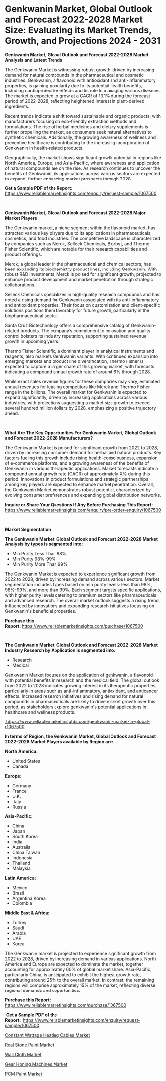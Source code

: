 <p><h1>Genkwanin Market, Global Outlook and Forecast 2022-2028 Market Size: Evaluating its Market Trends, Growth, and Projections 2024 - 2031</h1></p><p><strong>Genkwanin Market, Global Outlook and Forecast 2022-2028 Market Analysis and Latest Trends</strong></p>
<p><p>The Genkwanin Market is witnessing robust growth, driven by increasing demand for natural compounds in the pharmaceutical and cosmetic industries. Genkwanin, a flavonoid with antioxidant and anti-inflammatory properties, is gaining popularity due to its potential health benefits, including cardioprotective effects and its role in managing various diseases. The market is expected to grow at a CAGR of 13.1% during the forecast period of 2022-2028, reflecting heightened interest in plant-derived ingredients.</p><p>Recent trends indicate a shift toward sustainable and organic products, with manufacturers focusing on eco-friendly extraction methods and formulations. The rise of herbal medicines and dietary supplements is further propelling the market, as consumers seek natural alternatives to synthetic chemicals. Additionally, the growing awareness of wellness and preventive healthcare is contributing to the increasing incorporation of Genkwanin in health-related products.</p><p>Geographically, the market shows significant growth potential in regions like North America, Europe, and Asia-Pacific, where awareness and application of natural compounds are on the rise. As research continues to uncover the benefits of Genkwanin, its applications across various sectors are expected to expand, further enhancing market prospects through 2028.</p></p>
<p><strong>Get a Sample PDF of the Report:&nbsp;</strong> <a href="https://www.reliablemarketinsights.com/enquiry/request-sample/1067500">https://www.reliablemarketinsights.com/enquiry/request-sample/1067500</a></p>
<p>&nbsp;</p>
<p><strong>Genkwanin Market, Global Outlook and Forecast 2022-2028 Major Market Players</strong></p>
<p><p>The Genkwanin market, a niche segment within the flavonoid market, has attracted various key players due to its applications in pharmaceuticals, cosmetics, and food industries. The competitive landscape is characterized by companies such as Merck, Selleck Chemicals, Biorbyt, and Thermo Fisher Scientific, which are notable for their research capabilities and product offerings.</p><p>Merck, a global leader in the pharmaceutical and chemical sectors, has been expanding its biochemistry product lines, including Genkwanin. With robust R&D investments, Merck is poised for significant growth, projected to enhance product development and market penetration through strategic collaborations.</p><p>Selleck Chemicals specializes in high-quality research compounds and has noted a rising demand for Genkwanin associated with its anti-inflammatory and antioxidant properties. Their focus on customization and client-specific solutions positions them favorably for future growth, particularly in the biopharmaceutical sector.</p><p>Santa Cruz Biotechnology offers a comprehensive catalog of Genkwanin-related products. The company’s commitment to innovation and quality control bolsters its industry reputation, supporting sustained revenue growth in upcoming years.</p><p>Thermo Fisher Scientific, a dominant player in analytical instruments and reagents, also markets Genkwanin variants. With continued expansion into emerging markets and product line diversification, Thermo Fisher is expected to capture a larger share of this growing market, with forecasts indicating a compound annual growth rate of around 6% through 2028.</p><p>While exact sales revenue figures for these companies may vary, estimated annual revenues for leading competitors like Merck and Thermo Fisher range in the billions. The overall market for Genkwanin is expected to expand significantly, driven by increasing applications across various industries, with projections suggesting a market size growth to exceed several hundred million dollars by 2028, emphasizing a positive trajectory ahead.</p></p>
<p>&nbsp;</p>
<p><strong>What Are The Key Opportunities For Genkwanin Market, Global Outlook and Forecast 2022-2028 Manufacturers?</strong></p>
<p><p>The Genkwanin Market is poised for significant growth from 2022 to 2028, driven by increasing consumer demand for herbal and natural products. Key factors fueling this growth include rising health-consciousness, expansion of e-commerce platforms, and a growing awareness of the benefits of Genkwanin in various therapeutic applications. Market forecasts indicate a compound annual growth rate (CAGR) of approximately X% during this period. Innovations in product formulations and strategic partnerships among key players are expected to enhance market penetration. Overall, the Genkwanin Market demonstrates robust potential, characterized by evolving consumer preferences and expanding global distribution networks.</p></p>
<p><strong>Inquire or Share Your Questions If Any Before Purchasing This Report:</strong> <a href="https://www.reliablemarketinsights.com/enquiry/pre-order-enquiry/1067500">https://www.reliablemarketinsights.com/enquiry/pre-order-enquiry/1067500</a></p>
<p>&nbsp;</p>
<p><strong>Market Segmentation</strong></p>
<p><strong>The Genkwanin Market, Global Outlook and Forecast 2022-2028 Market Analysis by types is segmented into:</strong></p>
<p><ul><li>Min Purity Less Than 98%</li><li>Min Purity 98%-99%</li><li>Min Purity More Than 99%</li></ul></p>
<p><p>The Genkwanin Market is expected to experience significant growth from 2022 to 2028, driven by increasing demand across various sectors. Market segmentation includes types based on min purity levels: less than 98%, 98%-99%, and more than 99%. Each segment targets specific applications, with higher purity levels catering to premium sectors like pharmaceuticals and advanced research. The overall market outlook suggests a rising trend, influenced by innovations and expanding research initiatives focusing on Genkwanin's beneficial properties.</p></p>
<p><strong>Purchase this Report:&nbsp;</strong><a href="https://www.reliablemarketinsights.com/purchase/1067500">https://www.reliablemarketinsights.com/purchase/1067500</a></p>
<p>&nbsp;</p>
<p><strong>The Genkwanin Market, Global Outlook and Forecast 2022-2028 Market Industry Research by Application is segmented into:</strong></p>
<p><ul><li>Research</li><li>Medical</li></ul></p>
<p><p>Genkwanin Market focuses on the application of genkwanin, a flavonoid with potential benefits in research and the medical field. The global outlook from 2022 to 2028 indicates growing interest in its therapeutic properties, particularly in areas such as anti-inflammatory, antioxidant, and anticancer effects. Increased research initiatives and rising demand for natural compounds in pharmaceuticals are likely to drive market growth over this period, as stakeholders explore genkwanin's potential applications in healthcare and wellness products.</p></p>
<p><a href="https://www.reliablemarketinsights.com/genkwanin-market-in-global-r1067500">&nbsp;https://www.reliablemarketinsights.com/genkwanin-market-in-global-r1067500</a></p>
<p><strong>In terms of Region, the Genkwanin Market, Global Outlook and Forecast 2022-2028 Market Players available by Region are:</strong></p>
<p>
    <p> <strong> North America: </strong>
        <ul>
            <li>United States</li>
            <li>Canada</li>
        </ul>
        </p> 
    <p> <strong> Europe: </strong>
        <ul>
            <li>Germany</li>
            <li>France</li>
            <li>U.K.</li>
            <li>Italy</li>
            <li>Russia</li>
        </ul>
        </p> 
    <p> <strong> Asia-Pacific: </strong>
        <ul>
            <li>China</li>
            <li>Japan</li>
            <li>South Korea</li>
            <li>India</li>
            <li>Australia</li>
            <li>China Taiwan</li>
            <li>Indonesia</li>
            <li>Thailand</li>
            <li>Malaysia</li>
        </ul>
        </p> 
    <p> <strong> Latin America: </strong>
        <ul>
            <li>Mexico</li>
            <li>Brazil</li>
            <li>Argentina Korea</li>
            <li>Colombia</li>
        </ul>
        </p> 
    <p> <strong> Middle East & Africa: </strong>
        <ul>
            <li>Turkey</li>
            <li>Saudi</li>
            <li>Arabia</li>
            <li>UAE</li>
            <li>Korea</li>
        </ul>
    </p>
    </p>
<p><p>The Genkwanin market is projected to experience significant growth from 2022 to 2028, driven by increasing demand in various applications. North America and Europe are expected to dominate the market, together accounting for approximately 60% of global market share. Asia-Pacific, particularly China, is anticipated to exhibit the highest growth rate, contributing around 25% to the overall market. In contrast, the remaining regions will comprise approximately 15% of the market, reflecting diverse regional demands and opportunities.</p></p>
<p><strong>Purchase this Report: </strong><a href="https://www.reliablemarketinsights.com/purchase/1067500">https://www.reliablemarketinsights.com/purchase/1067500</a></p>
<p>&nbsp;<strong>Get a Sample PDF of the Report:&nbsp;&nbsp;</strong><a href="https://www.reliablemarketinsights.com/enquiry/request-sample/1067500">https://www.reliablemarketinsights.com/enquiry/request-sample/1067500</a></p>
<p><strong></strong></p>
<p><p><a href="https://www.linkedin.com/pulse/driving-market-forces-constant-wattage-heating-cables-fbyve?trackingId=wJsa%2BVC9R8eX3biYgGW3ew%3D%3D">Constant Wattage Heating Cables Market</a></p><p><a href="https://medium.com/@basmakahin145/the-growth-of-the-real-stone-paint-market-has-been-significant-driven-by-various-critical-06867bcf32f8">Real Stone Paint Market</a></p><p><a href="https://medium.com/@basmakahin145/wall-cloth-market-global-market-share-and-ranking-overall-sales-and-demand-forecast-2024-2031-d3797ab38358">Wall Cloth Market</a></p><p><a href="https://www.linkedin.com/pulse/global-gear-honing-machines-industry-analysis-report-market-lzrmf?trackingId=ztfZnMP2RL2Few1ctAGYuA%3D%3D">Gear Honing Machines Market</a></p><p><a href="https://issuu.com/reportprime-2/docs/pcm-paint-market-size-2030.pptx_a943a0eb3653ce">PCM Paint Market</a></p></p>